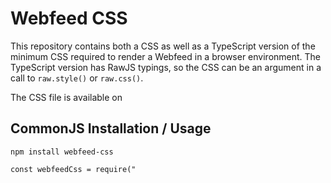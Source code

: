 
# Webfeed CSS

This repository contains both a CSS as well as a TypeScript version of the minimum CSS required to render a Webfeed in a browser environment. The TypeScript version has RawJS typings, so the CSS can be an argument in a call to `raw.style()` or `raw.css()`.

The CSS file is available on 

## CommonJS Installation / Usage

```
npm install webfeed-css
```
```
const webfeedCss = require("
```
